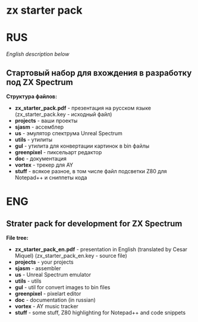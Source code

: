 # zx starter pack

# RUS
*English description below*
## Стартовый набор для вхождения в разработку под ZX Spectrum

**Структура файлов:**
* **zx_starter_pack.pdf** - презентация на русском языке (zx_starter_pack.key - исходный файл)
* **projects** - ваши проекты
* **sjasm** - ассемблер
* **us** - эмулятор спектрума Unreal Spectrum
* **utils** - утилиты
* **gul** - утилита для конвертации картинок в bin файлы
* **greenpixel** - пиксельарт редактор
* **doc** - документация
* **vortex** - трекер для AY
* **stuff** - всякое разное, в том числе файл подсветки Z80 для Notepad++ и сниппеты кода

# ENG
## Strater pack for development for ZX Spectrum

**File tree:**
* **zx_starter_pack_en.pdf** - presentation in English (translated by Cesar Miquel) (zx_starter_pack_en.key - source file)
* **projects** - your projects
* **sjasm** - assembler
* **us** - Unreal Spectrum emulator
* **utils** - utils
* **gul** - util for convert images to bin files
* **greenpixel** - pixelart editor
* **doc** - documentation (in russian)
* **vortex** - AY music tracker
* **stuff** - some stuff, Z80 highlighting for Notepad++ and code snippets
